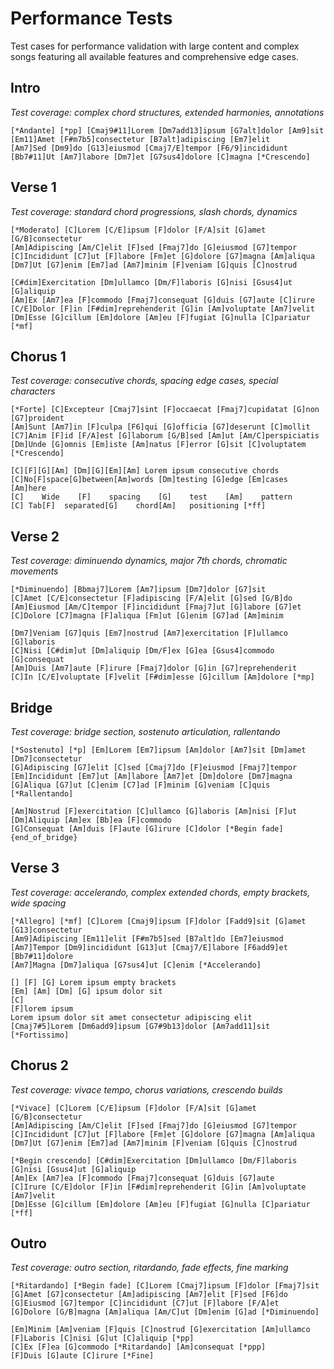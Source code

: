 # Performance Tests

Test cases for performance validation with large content and complex songs featuring all available features and comprehensive edge cases.

## Intro

_Test coverage: complex chord structures, extended harmonies, annotations_
```chopro
[*Andante] [*pp] [Cmaj9#11]Lorem [Dm7add13]ipsum [G7alt]dolor [Am9]sit
[Em11]Amet [F#m7b5]consectetur [B7alt]adipiscing [Em7]elit
[Am7]Sed [Dm9]do [G13]eiusmod [Cmaj7/E]tempor [F6/9]incididunt
[Bb7#11]Ut [Am7]labore [Dm7]et [G7sus4]dolore [C]magna [*Crescendo]
```

## Verse 1

_Test coverage: standard chord progressions, slash chords, dynamics_
```chopro
[*Moderato] [C]Lorem [C/E]ipsum [F]dolor [F/A]sit [G]amet [G/B]consectetur
[Am]Adipiscing [Am/C]elit [F]sed [Fmaj7]do [G]eiusmod [G7]tempor
[C]Incididunt [C7]ut [F]labore [Fm]et [G]dolore [G7]magna [Am]aliqua
[Dm7]Ut [G7]enim [Em7]ad [Am7]minim [F]veniam [G]quis [C]nostrud

[C#dim]Exercitation [Dm]ullamco [Dm/F]laboris [G]nisi [Gsus4]ut [G]aliquip
[Am]Ex [Am7]ea [F]commodo [Fmaj7]consequat [G]duis [G7]aute [C]irure
[C/E]Dolor [F]in [F#dim]reprehenderit [G]in [Am]voluptate [Am7]velit
[Dm]Esse [G]cillum [Em]dolore [Am]eu [F]fugiat [G]nulla [C]pariatur [*mf]
```

## Chorus 1

_Test coverage: consecutive chords, spacing edge cases, special characters_
```chopro
[*Forte] [C]Excepteur [Cmaj7]sint [F]occaecat [Fmaj7]cupidatat [G]non [G7]proident
[Am]Sunt [Am7]in [F]culpa [F6]qui [G]officia [G7]deserunt [C]mollit
[C7]Anim [F]id [F/A]est [G]laborum [G/B]sed [Am]ut [Am/C]perspiciatis
[Dm]Unde [G]omnis [Em]iste [Am]natus [F]error [G]sit [C]voluptatem [*Crescendo]

[C][F][G][Am] [Dm][G][Em][Am] Lorem ipsum consecutive chords
[C]No[F]space[G]between[Am]words [Dm]testing [G]edge [Em]cases [Am]here
[C]    Wide    [F]    spacing    [G]    test    [Am]    pattern
[C]	Tab[F]	separated[G]	chord[Am]	positioning [*ff]
```

## Verse 2

_Test coverage: diminuendo dynamics, major 7th chords, chromatic movements_
```chopro
[*Diminuendo] [Bbmaj7]Lorem [Am7]ipsum [Dm7]dolor [G7]sit
[C]Amet [C/E]consectetur [F]adipiscing [F/A]elit [G]sed [G/B]do
[Am]Eiusmod [Am/C]tempor [F]incididunt [Fmaj7]ut [G]labore [G7]et
[C]Dolore [C7]magna [F]aliqua [Fm]ut [G]enim [G7]ad [Am]minim

[Dm7]Veniam [G7]quis [Em7]nostrud [Am7]exercitation [F]ullamco [G]laboris
[C]Nisi [C#dim]ut [Dm]aliquip [Dm/F]ex [G]ea [Gsus4]commodo [G]consequat
[Am]Duis [Am7]aute [F]irure [Fmaj7]dolor [G]in [G7]reprehenderit
[C]In [C/E]voluptate [F]velit [F#dim]esse [G]cillum [Am]dolore [*mp]
```

## Bridge

_Test coverage: bridge section, sostenuto articulation, rallentando_
```chopro
[*Sostenuto] [*p] [Em]Lorem [Em7]ipsum [Am]dolor [Am7]sit [Dm]amet [Dm7]consectetur
[G]Adipiscing [G7]elit [C]sed [Cmaj7]do [F]eiusmod [Fmaj7]tempor
[Em]Incididunt [Em7]ut [Am]labore [Am7]et [Dm]dolore [Dm7]magna
[G]Aliqua [G7]ut [C]enim [C7]ad [F]minim [G]veniam [C]quis [*Rallentando]

[Am]Nostrud [F]exercitation [C]ullamco [G]laboris [Am]nisi [F]ut
[Dm]Aliquip [Am]ex [Bb]ea [F]commodo
[G]Consequat [Am]duis [F]aute [G]irure [C]dolor [*Begin fade]
{end_of_bridge}
```

## Verse 3

_Test coverage: accelerando, complex extended chords, empty brackets, wide spacing_
```chopro
[*Allegro] [*mf] [C]Lorem [Cmaj9]ipsum [F]dolor [Fadd9]sit [G]amet [G13]consectetur
[Am9]Adipiscing [Em11]elit [F#m7b5]sed [B7alt]do [Em7]eiusmod
[Am7]Tempor [Dm9]incididunt [G13]ut [Cmaj7/E]labore [F6add9]et [Bb7#11]dolore
[Am7]Magna [Dm7]aliqua [G7sus4]ut [C]enim [*Accelerando]

[] [F] [G] Lorem ipsum empty brackets
[Em] [Am] [Dm] [G] ipsum dolor sit
[C]                                                            [F]lorem ipsum
Lorem ipsum dolor sit amet consectetur adipiscing elit
[Cmaj7#5]Lorem [Dm6add9]ipsum [G7#9b13]dolor [Am7add11]sit [*Fortissimo]
```

## Chorus 2

_Test coverage: vivace tempo, chorus variations, crescendo builds_
```chopro
[*Vivace] [C]Lorem [C/E]ipsum [F]dolor [F/A]sit [G]amet [G/B]consectetur
[Am]Adipiscing [Am/C]elit [F]sed [Fmaj7]do [G]eiusmod [G7]tempor
[C]Incididunt [C7]ut [F]labore [Fm]et [G]dolore [G7]magna [Am]aliqua
[Dm7]Ut [G7]enim [Em7]ad [Am7]minim [F]veniam [G]quis [C]nostrud

[*Begin crescendo] [C#dim]Exercitation [Dm]ullamco [Dm/F]laboris [G]nisi [Gsus4]ut [G]aliquip
[Am]Ex [Am7]ea [F]commodo [Fmaj7]consequat [G]duis [G7]aute
[C]Irure [C/E]dolor [F]in [F#dim]reprehenderit [G]in [Am]voluptate [Am7]velit
[Dm]Esse [G]cillum [Em]dolore [Am]eu [F]fugiat [G]nulla [C]pariatur [*ff]
```

## Outro

_Test coverage: outro section, ritardando, fade effects, fine marking_
```chopro
[*Ritardando] [*Begin fade] [C]Lorem [Cmaj7]ipsum [F]dolor [Fmaj7]sit
[G]Amet [G7]consectetur [Am]adipiscing [Am7]elit [F]sed [F6]do
[G]Eiusmod [G7]tempor [C]incididunt [C7]ut [F]labore [F/A]et
[G]Dolore [G/B]magna [Am]aliqua [Am/C]ut [Dm]enim [G]ad [*Diminuendo]

[Em]Minim [Am]veniam [F]quis [C]nostrud [G]exercitation [Am]ullamco
[F]Laboris [C]nisi [G]ut [C]aliquip [*pp]
[C]Ex [F]ea [G]commodo [*Ritardando] [Am]consequat [*ppp]
[F]Duis [G]aute [C]irure [*Fine]
```
